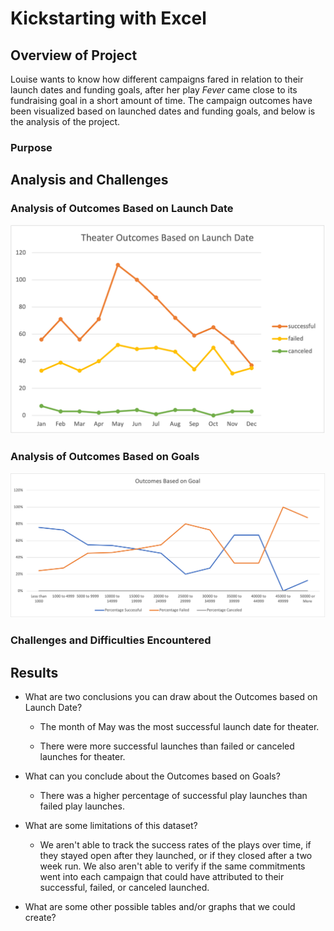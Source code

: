 
# Kickstarting with Excel

## Overview of Project
Louise wants to know how different campaigns fared in relation to their launch dates and funding goals, after her play <i>Fever</i> came close to its fundraising goal in a short amount of time. The campaign outcomes have been visualized based on launched dates and funding goals, and below is the analysis of the project. 

### Purpose

## Analysis and Challenges

### Analysis of Outcomes Based on Launch Date
![Theater_Outcomes_vs_Launch](Resources/Theater_Outcomes_VS_Launch.png)

### Analysis of Outcomes Based on Goals
![Outcomes vs Goals](Resources/Outcomes_vs_Goals.png)

### Challenges and Difficulties Encountered

## Results

- What are two conclusions you can draw about the Outcomes based on Launch Date?

    - The month of May was the most successful launch date for theater.
    
    - There were more successful launches than failed or canceled launches for theater. 

- What can you conclude about the Outcomes based on Goals?

    - There was a higher percentage of successful play launches than failed play launches. 
  
- What are some limitations of this dataset?

    - We aren't able to track the success rates of the plays over time, if they stayed open after they launched, or if they closed after a two week run. We    also aren't able to verify if the same commitments went into each campaign that could have attributed to their successful, failed, or canceled launched.
  
- What are some other possible tables and/or graphs that we could create?
